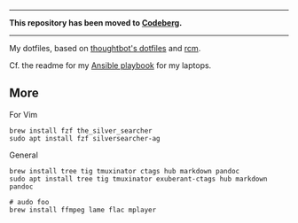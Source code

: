***

**This repository has been moved to [Codeberg](https://codeberg.org/flowfx/dotfiles).**

***

My dotfiles, based on [thoughtbot's dotfiles](https://github.com/thoughtbot/dotfiles/) and
[rcm](https://github.com/thoughtbot/rcm).

Cf. the readme for my [Ansible playbook](https://github.com/flowfx/ansible-localhost) for my laptops.


## More

For Vim
```
brew install fzf the_silver_searcher
sudo apt install fzf silversearcher-ag
```

General
```
brew install tree tig tmuxinator ctags hub markdown pandoc
sudo apt install tree tig tmuxinator exuberant-ctags hub markdown pandoc 

# audo foo
brew install ffmpeg lame flac mplayer
```
